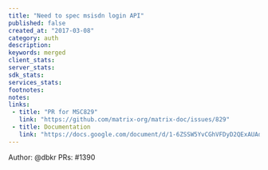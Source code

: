 ```yaml
---
title: "Need to spec msisdn login API"
published: false
created_at: "2017-03-08"
category: auth
description:
keywords: merged
client_stats:
server_stats:
sdk_stats:
services_stats:
footnotes:
notes:
links:
 - title: "PR for MSC829"
   link: "https://github.com/matrix-org/matrix-doc/issues/829"
 - title: Documentation
   link: "https://docs.google.com/document/d/1-6ZSSW5YvCGhVFDyD2QExAUAdpCWjccvJT5xiyTTG2Y/edit#heading=h.79ot48krpkq7"
---
```

Author: @dbkr
PRs: #1390
